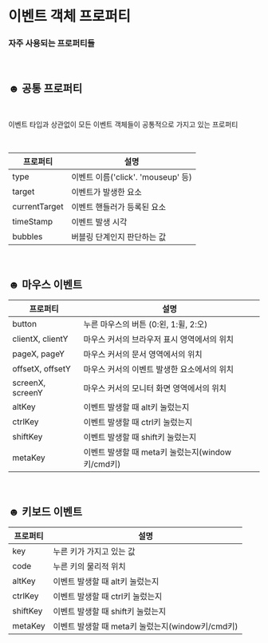 이벤트 객체 프로퍼티
====

### 자주 사용되는 프로퍼티들
&nbsp;  

## ☻ 공통 프로퍼티  
&nbsp;

이벤트 타입과 상관없이 모든 이벤트 객체들이 공통적으로 가지고 있는 프로퍼티  

&nbsp;  

|프로퍼티|설명|
|-----|-----|
|type|이벤트 이름('click'. 'mouseup' 등)|
|target|이벤트가 발생한 요소|  
|currentTarget|이벤트 핸들러가 등록된 요소|
|timeStamp|이벤트 발생 시각|
|bubbles|버블링 단계인지 판단하는 값|  

&nbsp; 

## ☻ 마우스 이벤트  

|프로퍼티|설명|
|-----|----|
|button|누른 마우스의 버튼 (0:왼, 1:휠, 2:오)|
|clientX, clientY|마우스 커서의 브라우저 표시 영역에서의 위치|
|pageX, pageY|마우스 커서의 문서 영역에서의 위치|
|offsetX, offsetY|마우스 커서의 이벤트 발생한 요소에서의 위치|
|screenX, screenY|마우스 커서의 모니터 화면 영역에서의 위치|
|altKey|이벤트 발생할 때 alt키 눌렀는지|
|ctrlKey|이벤트 발생할 때 ctrl키 눌렀는지|
|shiftKey|이벤트 발생할 때 shift키 눌렀는지|
|metaKey|이벤트 발생할 때 meta키 눌렀는지(window키/cmd키)|

&nbsp;  

## ☻ 키보드 이벤트

|프로퍼티|설명|
|-----|----|
|key|누른 키가 가지고 있는 값|
|code|누른 키의 물리적 위치|
|altKey|이벤트 발생할 때 alt키 눌렀는지|
|ctrlKey|이벤트 발생할 때 ctrl키 눌렀는지|
|shiftKey|이벤트 발생할 때 shift키 눌렀는지|
|metaKey|이벤트 발생할 때 meta키 눌렀는지(window키/cmd키)|